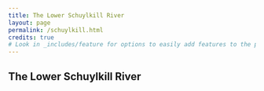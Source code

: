 ```yaml
---
title: The Lower Schuylkill River
layout: page
permalink: /schuylkill.html
credits: true
# Look in _includes/feature for options to easily add features to the page
---
```


## The Lower Schuylkill River